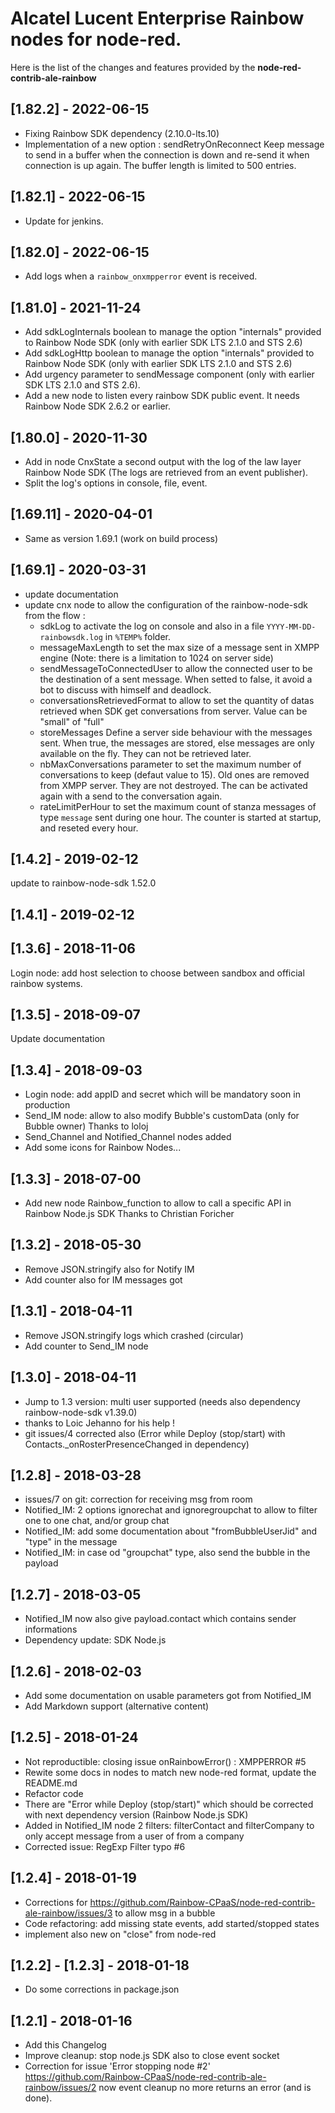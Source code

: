 # Alcatel Lucent Enterprise Rainbow nodes for node-red.

Here is the list of the changes and features provided by the **node-red-contrib-ale-rainbow**

## [1.82.2] - 2022-06-15

- Fixing Rainbow SDK dependency (2.10.0-lts.10)
- Implementation of a new option : sendRetryOnReconnect
  Keep message to send in a buffer when the connection is down and re-send it when connection is up again.
  The buffer length is limited to 500 entries.

## [1.82.1] - 2022-06-15

- Update for jenkins.

## [1.82.0] - 2022-06-15

- Add logs when a `rainbow_onxmpperror` event is received.

## [1.81.0] - 2021-11-24

- Add sdkLogInternals boolean to manage the option "internals" provided to Rainbow Node SDK (only with earlier SDK LTS
  2.1.0 and STS 2.6)
- Add sdkLogHttp boolean to manage the option "internals" provided to Rainbow Node SDK (only with earlier SDK LTS 2.1.0
  and STS 2.6)
- Add urgency parameter to sendMessage component (only with earlier SDK LTS 2.1.0 and STS 2.6).
- Add a new node to listen every rainbow SDK public event. It needs Rainbow Node SDK 2.6.2 or earlier.

## [1.80.0] - 2020-11-30

- Add in node CnxState a second output with the log of the law layer Rainbow Node SDK (The logs are retrieved from an
  event publisher).
- Split the log's options in console, file, event.

## [1.69.11] - 2020-04-01

- Same as version 1.69.1 (work on build process)

## [1.69.1] - 2020-03-31

- update documentation
- update cnx node to allow the configuration of the rainbow-node-sdk from the flow :
    * sdkLog to activate the log on console and also in a file `YYYY-MM-DD-rainbowsdk.log` in `%TEMP%` folder.
    * messageMaxLength to set the max size of a message sent in XMPP engine (Note: there is a limitation to 1024 on
      server side)
    * sendMessageToConnectedUser to allow the connected user to be the destination of a sent message. When setted to
      false, it avoid a bot to discuss with himself and deadlock.
    * conversationsRetrievedFormat to allow to set the quantity of datas retrieved when SDK get conversations from
      server. Value can be "small" of "full"
    * storeMessages Define a server side behaviour with the messages sent. When true, the messages are stored, else
      messages are only available on the fly. They can not be retrieved later.
    * nbMaxConversations parameter to set the maximum number of conversations to keep (defaut value to 15). Old ones are
      removed from XMPP server. They are not destroyed. The can be activated again with a send to the conversation
      again.
    * rateLimitPerHour to set the maximum count of stanza messages of type `message` sent during one hour. The counter
      is started at startup, and reseted every hour.

## [1.4.2] - 2019-02-12

update to rainbow-node-sdk 1.52.0

## [1.4.1] - 2019-02-12

## [1.3.6] - 2018-11-06

Login node: add host selection to choose between sandbox and official rainbow systems.

## [1.3.5] - 2018-09-07

Update documentation

## [1.3.4] - 2018-09-03

- Login node: add appID and secret which will be mandatory soon in production
- Send_IM node: allow to also modify Bubble's customData (only for Bubble owner)
  Thanks to loloj
- Send_Channel and Notified_Channel nodes added
- Add some icons for Rainbow Nodes...

## [1.3.3] - 2018-07-00

- Add new node Rainbow_function to allow to call a specific API in Rainbow Node.js SDK
  Thanks to Christian Foricher

## [1.3.2] - 2018-05-30

- Remove JSON.stringify also for Notify IM
- Add counter also for IM messages got

## [1.3.1] - 2018-04-11

- Remove JSON.stringify logs which crashed (circular)
- Add counter to Send_IM node

## [1.3.0] - 2018-04-11

- Jump to 1.3 version: multi user supported (needs also dependency rainbow-node-sdk v1.39.0)
- thanks to Loic Jehanno for his help !
- git issues/4 corrected also (Error while Deploy (stop/start) with Contacts._onRosterPresenceChanged in dependency)

## [1.2.8] - 2018-03-28

- issues/7 on git: correction for receiving msg from room
- Notified_IM: 2 options ignorechat and ignoregroupchat to allow to filter one to one chat, and/or group chat
- Notified_IM: add some documentation about "fromBubbleUserJid" and "type" in the message
- Notified_IM: in case od "groupchat" type, also send the bubble in the payload

## [1.2.7] - 2018-03-05

- Notified_IM now also give payload.contact which contains sender informations
- Dependency update: SDK Node.js

## [1.2.6] - 2018-02-03

- Add some documentation on usable parameters got from Notified_IM
- Add Markdown support (alternative content)

## [1.2.5] - 2018-01-24

- Not reproductible: closing issue onRainbowError() : XMPPERROR #5
- Rewite some docs in nodes to match new node-red format, update the README.md
- Refactor code
- There are "Error while Deploy (stop/start)" which should be corrected with next dependency version (Rainbow Node.js
  SDK)
- Added in Notified_IM node 2 filters: filterContact and filterCompany to only accept message from a user of from a
  company
- Corrected issue: RegExp Filter typo #6

## [1.2.4] - 2018-01-19

- Corrections for https://github.com/Rainbow-CPaaS/node-red-contrib-ale-rainbow/issues/3 to allow msg in a bubble
- Code refactoring: add missing state events, add started/stopped states
- implement also new on "close" from node-red

## [1.2.2] - [1.2.3] - 2018-01-18

- Do some corrections in package.json

## [1.2.1] - 2018-01-16

- Add this Changelog
- Improve cleanup: stop node.js SDK also to close event socket
- Correction for issue 'Error stopping node #2'
  https://github.com/Rainbow-CPaaS/node-red-contrib-ale-rainbow/issues/2
  now event cleanup no more returns an error (and is done).

